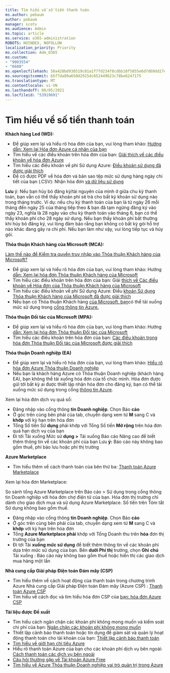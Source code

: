 ```yaml
---
title: Tìm hiểu về số tiền thanh toán
ms.author: pebaum
author: pebaum
manager: scotv
ms.audience: Admin
ms.topic: article
ms.service: o365-administration
ROBOTS: NOINDEX, NOFOLLOW
localization_priority: Priority
ms.collection: Adm_O365
ms.custom:
- "9003554"
- "6680"
ms.openlocfilehash: 50a420bd938519c81a1f7fd234f8cdbb10f5855e6d7d69dd27e261ebc7e0c091
ms.sourcegitcommit: b5f7da89a650d2915dc652449623c78be6247175
ms.translationtype: MT
ms.contentlocale: vi-VN
ms.lasthandoff: 08/05/2021
ms.locfileid: "53919691"
---
```

# <a name="understand-billing-amount"></a>Tìm hiểu về số tiền thanh toán

**Khách hàng Led (WD):**

- Để giúp xem lại và hiểu rõ hóa đơn của bạn, vui lòng tham khảo: [Hướng dẫn: Xem lại Hóa đơn Azure cá nhân của bạn](https://docs.microsoft.com/azure/cost-management-billing/understand/review-individual-bill?WT.mc_id=Portal-Microsoft_Azure_Support)
- Tìm hiểu về các điều khoản trên hóa đơn của bạn: [Giải thích về các điều khoản về hóa đơn Azure](https://docs.microsoft.com/azure/cost-management-billing/understand/understand-invoice?WT.mc_id=Portal-Microsoft_Azure_Support)
- Tìm hiểu các điều khoản về phí Sử dụng Azure: [Điều khoản sử dụng đã được giải thích](https://docs.microsoft.com/azure/cost-management-billing/understand/understand-usage?WT.mc_id=Portal-Microsoft_Azure_Support)
- Để có được PDF về hóa đơn và bản sao tệp mức sử dụng hàng ngày chi tiết của bạn (.CSV): Nhận hóa đơn [và dữ liệu sử dụng](https://docs.microsoft.com/azure/billing/billing-download-azure-invoice-daily-usage-date?WT.mc_id=Portal-Microsoft_Azure_Support)

**Lưu** ý: Nếu bạn hủy bỏ đăng ký/tài nguyên của mình ở giữa chu kỳ thanh toán, bạn vẫn có thể thấy khoản phí sẽ trả cho bất kỳ khoản sử dụng nào trong tháng trước. Ví dụ: nếu chu kỳ thanh toán của bạn là từ ngày 26 mỗi tháng đến ngày 25 của tháng tiếp theo & bạn đã tạm ngừng đăng ký vào ngày 23, nghĩa là 28 ngày vào chu kỳ thanh toán vào tháng 6, bạn có thể thấy khoản phí cho 28 ngày sử dụng. Nếu bạn thấy khoản phí bất thường khi hủy bỏ đăng ký, vui lòng đảm bảo rằng bạn không có bất kỳ gói hỗ trợ nào khác đang gây ra chi phí. Nếu bạn làm như vậy, vui lòng tiếp tục và hủy gói.

**Thỏa thuận Khách hàng của Microsoft (MCA):**

[Làm thế nào để Kiểm tra quyền truy nhập vào Thỏa thuận Khách hàng của Microsoft?](https://docs.microsoft.com/azure/cost-management-billing/manage/download-azure-invoice-daily-usage-date?WT.mc_id=Portal-Microsoft_Azure_Support#check-access-to-a-microsoft-customer-agreement)

- Để giúp xem lại và hiểu rõ hóa đơn của bạn, vui lòng tham khảo: Hướng [dẫn: Xem lại hóa đơn Thỏa thuận Khách hàng của Microsoft](https://docs.microsoft.com/azure/cost-management-billing/understand/review-customer-agreement-bill?WT.mc_id=Portal-Microsoft_Azure_Support)
- Tìm hiểu các điều khoản trên hóa đơn của bạn: Giải [thích về Các điều khoản về Hóa đơn của Thỏa thuận Khách hàng của Microsoft](https://docs.microsoft.com/azure/cost-management-billing/understand/mca-understand-your-invoice?WT.mc_id=Portal-Microsoft_Azure_Support)
- Tìm hiểu các điều khoản về phí Sử dụng Azure: Điều [khoản Sử dụng Thỏa thuận Khách hàng của Microsoft đã được giải thích](https://docs.microsoft.com/azure/cost-management-billing/understand/mca-understand-your-usage?WT.mc_id=Portal-Microsoft_Azure_Support)
- Nếu bạn có Thỏa thuận Khách hàng [của Microsoft, bạn](https://docs.microsoft.com/azure/cost-management-billing/manage/download-azure-invoice-daily-usage-date?WT.mc_id=Portal-Microsoft_Azure_Support#check-access-to-a-microsoft-customer-agreement)có thể tải xuống mức sử dụng trong [cổng thông tin Azure.](https://portal.azure.com/)

**Thỏa thuận Đối tác của Microsoft (MPA):**

- Để giúp xem lại và hiểu rõ hóa đơn của bạn, vui lòng tham khảo: Hướng [dẫn: Xem lại hóa đơn Thỏa thuận Đối tác của Microsoft](https://docs.microsoft.com/azure/cost-management-billing/understand/review-partner-agreement-bill?WT.mc_id=Portal-Microsoft_Azure_Support)
- Tìm hiểu các điều khoản trên hóa đơn của bạn: [Các điều khoản trong hóa đơn Thỏa thuận Đối tác của Microsoft được giải thích](https://docs.microsoft.com/azure/cost-management-billing/understand/mpa-invoice-terms?WT.mc_id=Portal-Microsoft_Azure_Support)

**Thỏa thuận Doanh nghiệp (EA)**

- Để giúp xem lại và hiểu rõ hóa đơn của bạn, vui lòng tham khảo: [Hiểu rõ hóa đơn Azure Thỏa thuận Doanh nghiệp](https://docs.microsoft.com/azure/cost-management-billing/understand/review-enterprise-agreement-bill?WT.mc_id=Portal-Microsoft_Azure_Support)
- Nếu bạn là khách hàng Azure có Thỏa thuận Doanh nghiệp (khách hàng EA), bạn không thể tải xuống hóa đơn của tổ chức mình. Hóa đơn được gửi tới bất kỳ ai được thiết lập nhận hóa đơn cho đăng ký, bạn có thể tải xuống mức sử dụng trong cổng [thông tin Azure](https://portal.azure.com/).

Xem lại hóa đơn dịch vụ quá số:

- Đăng nhập vào cổng thông **tin Doanh nghiệp**. Chọn Báo **cáo**
- Ở góc trên cùng bên phải của tab, chuyển dạng xem từ **M** sang C và **khớp** với kỳ hạn trên hóa đơn
- Tổng Số tiền Sử **dụng** phải khớp với Tổng Số tiền **Mở rộng** trên hóa đơn quá hạn dịch vụ của bạn
- Đi tới Tải xuống Mức sử **dụng >** Tải xuống Báo cáo Nâng cao để biết thêm thông tin về các khoản phí của bạn Lưu **ý:** Báo cáo này không bao gồm thuế, phí bảo lưu hoặc phí thị trường

**Azure Marketplace**

- Tìm hiểu thêm về cách thanh toán của bên thứ ba: [Thanh toán Azure Marketplace](https://docs.microsoft.com/azure/billing/billing-understand-your-azure-marketplace-charges?WT.mc_id=Portal-Microsoft_Azure_Support)

Xem lại hóa đơn Marketplace:

So sánh tổng Azure Marketplace trên Báo cáo > Sử dụng trong cổng thông tin Doanh nghiệp với hóa đơn chợ điện tử của bạn. Hóa đơn thị trường chỉ dành cho giao dịch mua và sử dụng Azure Marketplace. Số tiền trên Tóm tắt Sử dụng không bao gồm thuế.

- Đăng nhập vào cổng thông **tin Doanh nghiệp**. Chọn Báo **cáo**
- Ở góc trên cùng bên phải của tab, chuyển dạng xem từ **M** sang C và **khớp** với kỳ hạn trên hóa đơn
- Tổng **Azure Marketplace phải** khớp với Tổng Doanh thu trên **hóa** đơn thị trường của bạn
- Đi tới Tải **xuống mức sử dụng** để biết thêm thông tin về các khoản phí dựa trên mức sử dụng của bạn. Bên **dưới Phí thị** trường, chọn **Ghi** **chú** Tải xuống : Báo cáo này không bao gồm thuế hoặc hiển thị các giao dịch mua hàng một lần

**Nhà cung cấp Giải pháp Điện toán Đám mây (CSP)**

- Tìm hiểu thêm về cách hoạt động của thanh toán trong chương trình Azure Nhà cung cấp Giải pháp Điện toán Đám mây (Azure CSP) : [Thanh toán Azure CSP](https://docs.microsoft.com/azure/cloud-solution-provider/billing/azure-csp-billing-overview?WT.mc_id=Portal-Microsoft_Azure_Support)
- Tìm hiểu về cách đọc và tìm hiểu hóa đơn CSP của [bạn: hóa đơn Azure CSP](https://docs.microsoft.com/azure/cloud-solution-provider/billing/azure-csp-invoice?WT.mc_id=Portal-Microsoft_Azure_Support)

**Tài liệu được Đề xuất**

- Tìm hiểu cách ngăn chặn các khoản phí không mong muốn và kiểm soát chi phí của bạn: [Ngăn chặn các khoản phí không mong muốn](https://docs.microsoft.com/azure/cost-management-billing/manage/getting-started?WT.mc_id=Portal-Microsoft_Azure_Support)
- Thiết lập cảnh báo thanh toán hoặc tín dụng để giám sát và quản lý hoạt động thanh toán cho tài khoản của bạn: [Thiết lập cảnh báo thanh toán](https://docs.microsoft.com/azure/cost-management-billing/costs/cost-mgt-alerts-monitor-usage-spending?WT.mc_id=Portal-Microsoft_Azure_Support)
- [Tìm hiểu về giới hạn chi tiêu Azure](https://docs.microsoft.com/azure/cost-management-billing/manage/spending-limit?WT.mc_id=Portal-Microsoft_Azure_Support)
- Hiểu rõ thanh toán Azure của bạn cho các khoản phí dịch vụ bên ngoài: [Cách thanh toán các dịch vụ bên ngoài](https://docs.microsoft.com/azure/cost-management-billing/understand/understand-azure-marketplace-charges?WT.mc_id=Portal-Microsoft_Azure_Support)
- [Câu hỏi thường gặp về Tài khoản Azure Free](https://azure.microsoft.com/free/free-account-faq/)
- [Tìm hiểu về Azure Thỏa thuận Doanh nghiệp vai trò quản trị trong Azure](https://docs.microsoft.com/azure/cost-management-billing/manage/understand-ea-roles?WT.mc_id=Portal-Microsoft_Azure_Support)
